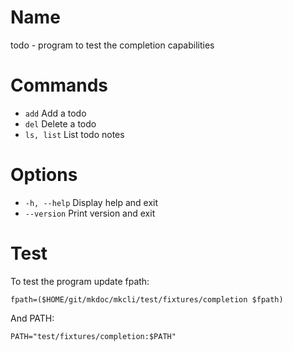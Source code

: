 # Name

todo - program to test the completion capabilities

# Commands

* `add` Add a todo
* `del` Delete a todo
* `ls, list` List todo notes

# Options

* `-h, --help` Display help and exit
* `--version` Print version and exit

# Test

To test the program update fpath:

```
fpath=($HOME/git/mkdoc/mkcli/test/fixtures/completion $fpath)
```

And PATH:

```
PATH="test/fixtures/completion:$PATH"
```
